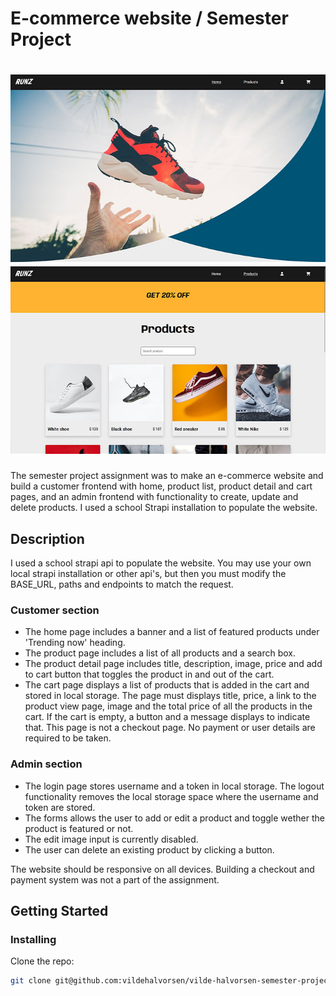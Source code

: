 # E-commerce website / Semester Project
# <img src="RUNZ_1.jpg" alt='screenshot laptop' height='300' style="clear: right" /> <img src="RUNZ_2.jpg" alt='screenshot laptop' height='300' />

The semester project assignment was to make an e-commerce website and build a customer frontend with home, product list, product detail and cart pages, and an admin frontend with functionality to create, update and delete products. I used a school Strapi installation to populate the website.

## Description

I used a school strapi api to populate the website. You may use your own local strapi installation or other api's, but then you must modify the BASE_URL, paths and endpoints to match the request.

### Customer section
- The home page includes a banner and a list of featured products under 'Trending now' heading.
- The product page includes a list of all products and a search box.
- The product detail page includes title, description, image, price and add to cart button that toggles the product in and out of the cart.
- The cart page displays a list of products that is added in the cart and stored in local   storage. The page must displays title, price, a link to the product view page, image and the total price of all the products in the cart. If the cart is empty, a button and a message displays to indicate that. This page is not a checkout page. No payment or user details are required to be taken.

### Admin section
- The login page stores username and a token in local storage. The logout functionality removes the local storage space where the username and token are stored.
- The forms allows the user to add or edit a product and toggle wether the product is featured or not.
- The edit image input is currently disabled.
- The user can delete an existing product by clicking a button.

The website should be responsive on all devices. 
Building a checkout and payment system was not a part of the assignment.


## Getting Started

### Installing

Clone the repo:

```bash
git clone git@github.com:vildehalvorsen/vilde-halvorsen-semester-project-2.git
```
